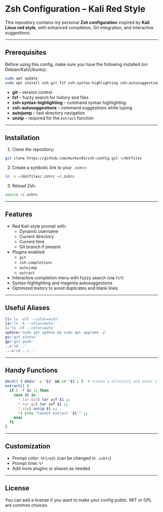 # Zsh Configuration – Kali Red Style

This repository contains my personal **Zsh configuration** inspired by **Kali Linux red style**, with enhanced completion, Git integration, and interactive suggestions.

---

## Prerequisites

Before using this config, make sure you have the following installed (on Debian/Kali/Ubuntu):

```bash
sudo apt update
sudo apt install zsh git fzf zsh-syntax-highlighting zsh-autosuggestions autojump unzip -y
```

- **git** – version control  
- **fzf** – fuzzy search for history and files  
- **zsh-syntax-highlighting** – command syntax highlighting  
- **zsh-autosuggestions** – command suggestions while typing  
- **autojump** – fast directory navigation  
- **unzip** – required for the `extract` function

---

## Installation

1. Clone the repository:

```bash
git clone https://github.com/murkov93/zsh-config.git ~/dotfiles
```

2. Create a symbolic link to your `.zshrc`:

```bash
ln -s ~/dotfiles/.zshrc ~/.zshrc
```

3. Reload Zsh:

```bash
source ~/.zshrc
```

---

## Features

- Red Kali-style prompt with:
  - Dynamic username  
  - Current directory  
  - Current time  
  - Git branch if present
- Plugins enabled:
  - `git`  
  - `zsh-completions`  
  - `autojump`  
  - `extract`
- Interactive completion menu with fuzzy search (via `fzf`)  
- Syntax highlighting and magenta autosuggestions  
- Optimized history to avoid duplicates and blank lines

---

## Useful Aliases

```bash
ll='ls -alF --color=auto'
la='ls -A --color=auto'
l='ls -CF --color=auto'
update='sudo apt update && sudo apt upgrade -y'
gs='git status'
gp='git push'
..='cd ..'
...='cd ../..'
```

---

## Handy Functions

```bash
mkcd() { mkdir -p "$1" && cd "$1"; }  # create a directory and enter it
extract() {
  if [ -f $1 ]; then
    case $1 in
      *.tar.bz2) tar xjf $1 ;;
      *.tar.gz) tar xzf $1 ;;
      *.zip) unzip $1 ;;
      *) echo "Cannot extract '$1'" ;;
    esac
  fi
}
```

---

## Customization

- Prompt color: `%F{red}` (can be changed in `.zshrc`)  
- Prompt time: `%*`  
- Add more plugins or aliases as needed

---

## License

You can add a license if you want to make your config public. MIT or GPL are common choices.

